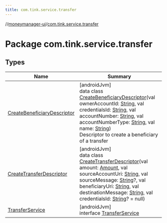 ```yaml
---
title: com.tink.service.transfer
---
```

//[moneymanager-ui](../../index.html)/[com.tink.service.transfer](index.html)



# Package com.tink.service.transfer



## Types


| Name | Summary |
|---|---|
| [CreateBeneficiaryDescriptor](-create-beneficiary-descriptor/index.html) | [androidJvm]<br>data class [CreateBeneficiaryDescriptor](-create-beneficiary-descriptor/index.html)(val ownerAccountId: [String](https://kotlinlang.org/api/latest/jvm/stdlib/kotlin/-string/index.html), val credentialsId: [String](https://kotlinlang.org/api/latest/jvm/stdlib/kotlin/-string/index.html), val accountNumber: [String](https://kotlinlang.org/api/latest/jvm/stdlib/kotlin/-string/index.html), val accountNumberType: [String](https://kotlinlang.org/api/latest/jvm/stdlib/kotlin/-string/index.html), val name: [String](https://kotlinlang.org/api/latest/jvm/stdlib/kotlin/-string/index.html))<br>Descriptor to create a beneficiary of a transfer |
| [CreateTransferDescriptor](-create-transfer-descriptor/index.html) | [androidJvm]<br>data class [CreateTransferDescriptor](-create-transfer-descriptor/index.html)(val amount: [Amount](../com.tink.model.misc/-amount/index.html), val sourceAccountUri: [String](https://kotlinlang.org/api/latest/jvm/stdlib/kotlin/-string/index.html), val sourceMessage: [String](https://kotlinlang.org/api/latest/jvm/stdlib/kotlin/-string/index.html)?, val beneficiaryUri: [String](https://kotlinlang.org/api/latest/jvm/stdlib/kotlin/-string/index.html), val destinationMessage: [String](https://kotlinlang.org/api/latest/jvm/stdlib/kotlin/-string/index.html), val credentialsId: [String](https://kotlinlang.org/api/latest/jvm/stdlib/kotlin/-string/index.html)? = null) |
| [TransferService](-transfer-service/index.html) | [androidJvm]<br>interface [TransferService](-transfer-service/index.html) |

